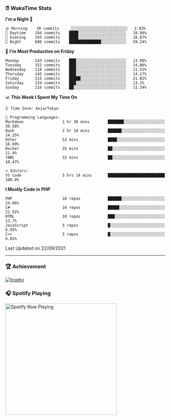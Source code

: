 ### ⏰ WakaTime Stats


<!--START_SECTION:waka-->
**I'm a Night 🦉** 

```text
🌞 Morning    30 commits     ░░░░░░░░░░░░░░░░░░░░░░░░░   2.93% 
🌆 Daytime    194 commits    ████░░░░░░░░░░░░░░░░░░░░░   18.96% 
🌃 Evening    193 commits    ████░░░░░░░░░░░░░░░░░░░░░   18.87% 
🌙 Night      606 commits    ██████████████░░░░░░░░░░░   59.24%

```
📅 **I'm Most Productive on Friday** 

```text
Monday       143 commits    ███░░░░░░░░░░░░░░░░░░░░░░   13.98% 
Tuesday      152 commits    ███░░░░░░░░░░░░░░░░░░░░░░   14.86% 
Wednesday    118 commits    ███░░░░░░░░░░░░░░░░░░░░░░   11.53% 
Thursday     145 commits    ███░░░░░░░░░░░░░░░░░░░░░░   14.17% 
Friday       215 commits    █████░░░░░░░░░░░░░░░░░░░░   21.02% 
Saturday     134 commits    ███░░░░░░░░░░░░░░░░░░░░░░   13.1% 
Sunday       116 commits    ██░░░░░░░░░░░░░░░░░░░░░░░   11.34%

```


📊 **This Week I Spent My Time On** 

```text
⌚︎ Time Zone: Asia/Tokyo

💬 Programming Languages: 
Markdown                 1 hr 36 mins        ███████░░░░░░░░░░░░░░░░░░   30.58% 
Bash                     1 hr 16 mins        ██████░░░░░░░░░░░░░░░░░░░   24.25% 
Other                    52 mins             ████░░░░░░░░░░░░░░░░░░░░░   16.69% 
Docker                   35 mins             ██░░░░░░░░░░░░░░░░░░░░░░░   11.4% 
YAML                     32 mins             ██░░░░░░░░░░░░░░░░░░░░░░░   10.47%

🔥 Editors: 
VS Code                  5 hrs 14 mins       █████████████████████████   100.0%

```

**I Mostly Code in PHP** 

```text
PHP                      18 repos            ██████░░░░░░░░░░░░░░░░░░░   24.66% 
C#                       16 repos            █████░░░░░░░░░░░░░░░░░░░░   21.92% 
HTML                     10 repos            ███░░░░░░░░░░░░░░░░░░░░░░   13.7% 
JavaScript               5 repos             █░░░░░░░░░░░░░░░░░░░░░░░░   6.85% 
C++                      5 repos             █░░░░░░░░░░░░░░░░░░░░░░░░   6.85%

```



 Last Updated on 22/09/2021
<!--END_SECTION:waka-->

---

### 🏆 Achievement

[![trophy](https://github-profile-trophy.vercel.app/?username=Slime-hatena&theme=flat&no-bg=true&no-frame=true&column=8)](https://github.com/ryo-ma/github-profile-trophy)

### 🎧 Spotify Playing

[<img src="https://spotify-now-playing-slime-hatena.vercel.app/api/spotify-playing" alt="Spotify Now Playing" width="350" />](https://open.spotify.com/user/slime_hatena)

<!--
**Slime-hatena/Slime-hatena** is a ✨ _special_ ✨ repository because its `README.md` (this file) appears on your GitHub profile.

Here are some ideas to get you started:

- 🔭 I’m currently working on ...
- 🌱 I’m currently learning ...
- 👯 I’m looking to collaborate on ...
- 🤔 I’m looking for help with ...
- 💬 Ask me about ...
- 📫 How to reach me: ...
- 😄 Pronouns: ...
- ⚡ Fun fact: ...
-->
